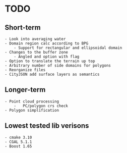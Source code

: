 # TODO
## Short-term
    - Look into averaging water
    - Domain region calc according to BPG
        - Support for rectangular and ellipsoidal domain
    - Changes to the buffer zone
        - Angled and option with flag
    - Option to translate the terrain up top
    - Arbitrary number of side domains for polygons
    - Reorganize files
    - CityJSON add surface layers as semantics

## Longer-term
    - Point cloud processing
        -   PC/polygon crs check
    - Polygon simplification

## Lowest tested lib verisons
    - cmake 3.10
    - CGAL 5.1.1
    - Boost 1.65